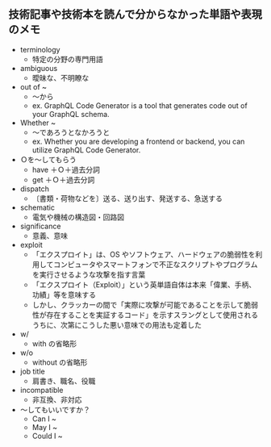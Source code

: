 ## 技術記事や技術本を読んで分からなかった単語や表現のメモ

- terminology
  - 特定の分野の専門用語
- ambiguous
  - 曖昧な、不明瞭な
- out of ~
  - 〜から
  - ex. GraphQL Code Generator is a tool that generates code out of your GraphQL schema.
- Whether ~
  - ～であろうとなかろうと
  - ex. Whether you are developing a frontend or backend, you can utilize GraphQL Code Generator.
- Ｏを～してもらう
  - have ＋Ｏ＋過去分詞
  - get ＋Ｏ＋過去分詞
- dispatch
  - 〔書類・荷物などを〕送る、送り出す、発送する、急送する
- schematic
  - 電気や機械の構造図・回路図
- significance
  - 意義、意味
- exploit
  - 「エクスプロイト」は、OS やソフトウェア、ハードウェアの脆弱性を利用してコンピュータやスマートフォンで不正なスクリプトやプログラムを実行させるような攻撃を指す言葉
  - 「エクスプロイト（Exploit）」という英単語自体は本来「偉業、手柄、功績」等を意味する
  - しかし、クラッカーの間で「実際に攻撃が可能であることを示して脆弱性が存在することを実証するコード」を示すスラングとして使用されるうちに、次第にこうした悪い意味での用法も定着した
- w/
  - with の省略形
- w/o
  - without の省略形
- job title
  - 肩書き、職名、役職
- incompatible
  - 非互換、非対応
- 〜してもいいですか？
  - Can I ~
  - May I ~
  - Could I ~